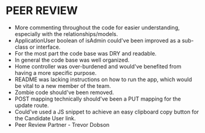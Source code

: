 # PEER REVIEW
* More commenting throughout the code for easier understanding, especially with the relationships/models.
* ApplicationUser boolean of isAdmin could've been improved as a sub-class or interface.
* For the most part the code base was DRY and readable.
* In general the code base was well organized.
* Home controller was over-burdened and would've benefited from having a more specific purpose.
* README was lacking instructions on how to run the app, which would be vital to a new member of the team.
* Zombie code should've been removed.
* POST mapping technically should've been a PUT mapping for the update route.
* Could've used a JS snippet to achieve an easy clipboard copy button for the Candidate User link.
* Peer Review Partner - Trevor Dobson 
